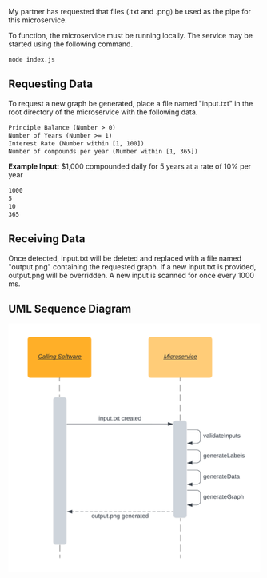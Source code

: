 My partner has requested that files (.txt and .png) be used as the pipe for this microservice.

To function, the microservice must be running locally. The service may be started using the following command.
```
node index.js
```

## Requesting Data

To request a new graph be generated, place a file named "input.txt" in the root directory of the microservice with the following data.
```
Principle Balance (Number > 0)
Number of Years (Number >= 1)
Interest Rate (Number within [1, 100])
Number of compounds per year (Number within [1, 365])
```

**Example Input:**
$1,000 compounded daily for 5 years at a rate of 10% per year
```
1000
5
10
365
```

## Receiving Data

Once detected, input.txt will be deleted and replaced with a file named "output.png" containing the requested graph.
If a new input.txt is provided, output.png will be overridden.
A new input is scanned for once every 1000 ms.

## UML Sequence Diagram
![UML Diagram](UML.png)
